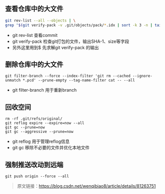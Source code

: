 ## 查看仓库中的大文件
```sh
git rev-list --all --objects | \
grep "$(git verify-pack -v .git/objects/pack/*.idx | sort -k 3 -n | tail -n 3 | awk -F ' '  '{print $1}')"
```
- git rev-list 查看commit
- git verify-pack 检查git打包的文件，输出SHA-1、size等字段
- 另外这里用到$ 先求解git verify-pack 的输出
## 删除仓库中的大文件
```
git filter-branch --force --index-filter 'git rm --cached --ignore-unmatch *.pcd' --prune-empty --tag-name-filter cat -- --all  
```

- git filter-branch 用于重新branch

## 回收空间
```
rm -rf .git/refs/original/ 
git reflog expire --expire=now --all
git gc --prune=now
git gc --aggressive --prune=now
```
- git reflog 用于管理reflog信息
- git gc 移除不必要的文件并优化本地文件
## 强制推送改动到远端
```
git push origin --force --all
```

> 原文链接：https://blog.csdn.net/wenqibiao8/article/details/81263751